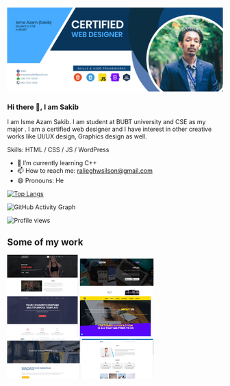 ![](https://github.com/Isme-Azam-Sakib/isme-azam-sakib/blob/main/banner-04.jpg)

### Hi there 👋, I am Sakib 
I am Isme Azam Sakib. I am student at BUBT university and CSE as my major . I am a certified web designer and I have interest in other creative works like UI/UX design, Graphics design as well.




Skills: HTML / CSS / JS / WordPress

- 🌱 I’m currently learning C++ 
- 📫 How to reach me: ralieghwsilson@gmail.com 
- 😄 Pronouns: He 


[![Top Langs](https://github-readme-stats.vercel.app/api/top-langs/?username=isme-azam-sakib)](https://github.com/anuraghazra/github-readme-stats)

![GitHub Activity Graph](https://activity-graph.herokuapp.com/graph?username=isme-azam-sakib)  

![Profile views](https://gpvc.arturio.dev/isme-azam-sakib)  


## Some of my work

<div class="container">
            <div class="row">
              <div class="col-lg-4 m-lg-auto">
                <a href="https://isme-azam-sakib.github.io/gymnasim/"><img src="https://github.com/Isme-Azam-Sakib/isme-azam-sakib/blob/main/gymnassium.jpg"              width="33%"/></a>
  <a href="https://isme-azam-sakib.github.io/appon/"><img src="https://github.com/Isme-Azam-Sakib/isme-azam-sakib/blob/main/appon.png" width="34%"/></a>
  <img src="https://github.com/Isme-Azam-Sakib/isme-azam-sakib/blob/main/activebox.jpg" width="33%"/>
  <img src="https://github.com/Isme-Azam-Sakib/isme-azam-sakib/blob/main/uitbd.jpg" width="33%"/>
  <img src="https://github.com/Isme-Azam-Sakib/isme-azam-sakib/blob/main/texnet.jpg" width="34%"/>
  <img src="https://github.com/Isme-Azam-Sakib/isme-azam-sakib/blob/main/beatles.jpg" width="33%"/>
              </div> 
            </div>
          </div>
          
